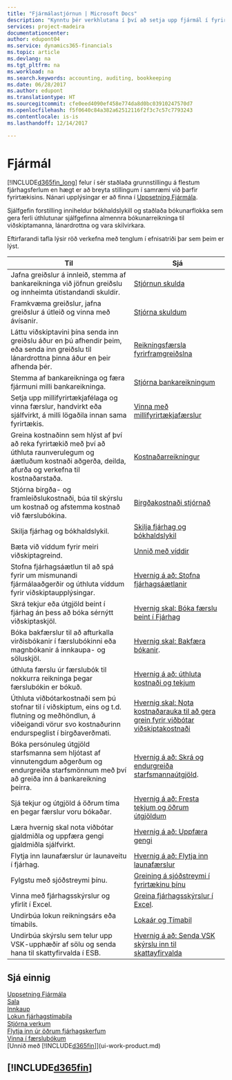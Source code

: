 ```yaml
---
title: "Fjármálastjórnun | Microsoft Docs"
description: "Kynntu þér verkhlutana í því að setja upp fjármál í fyrirtækinu sem hentar öllum þínum þörfum tengdum bókhaldi, endurskoðun eða bókunum."
services: project-madeira
documentationcenter: 
author: edupont04
ms.service: dynamics365-financials
ms.topic: article
ms.devlang: na
ms.tgt_pltfrm: na
ms.workload: na
ms.search.keywords: accounting, auditing, bookkeeping
ms.date: 06/28/2017
ms.author: edupont
ms.translationtype: HT
ms.sourcegitcommit: cfe0eed4090ef458e774da8d0bc03910247570d7
ms.openlocfilehash: f5f0640c84a382a62512116f2f3c7c57c7793243
ms.contentlocale: is-is
ms.lasthandoff: 12/14/2017

---
```

# <a name="finance"></a>Fjármál
[!INCLUDE[d365fin_long](includes/d365fin_long_md.md)] felur í sér staðlaða grunnstillingu á flestum fjárhagsferlum en hægt er að breyta stillingum í samræmi við þarfir fyrirtækisins. Nánari upplýsingar er að finna í [Uppsetning Fjármála](finance-setup-finance.md).

Sjálfgefin forstilling inniheldur bókhaldslykill og staðlaða bókunarflokka sem gera ferli úthlutunar sjálfgefinna almennra bókunarreikninga til viðskiptamanna, lánardrottna og vara skilvirkara.  

Eftirfarandi tafla lýsir röð verkefna með tenglum í efnisatriði þar sem þeim er lýst.  

| Til | Sjá |
| --- | --- |
| Jafna greiðslur á innleið, stemma af bankareikninga við jöfnun greiðslu og innheimta útistandandi skuldir. |[Stjórnun skulda](receivables-manage-receivables.md) |
| Framkvæma greiðslur, jafna greiðslur á útleið og vinna með ávísanir. |[Stjórna skuldum](payables-manage-payables.md) |
|Láttu viðskiptavini þína senda inn greiðslu áður en þú afhendir þeim, eða senda inn greiðslu til lánardrottna þinna áður en þeir afhenda þér.|[Reikningsfærsla fyrirframgreiðslna](finance-invoice-prepayments.md)|
| Stemma af bankareikninga og færa fjármuni milli bankareikninga. |[Stjórna bankareikningum](bank-manage-bank-accounts.md) |
|Setja upp millifyrirtækjafélaga og vinna færslur, handvirkt eða sjálfvirkt, á milli lögaðila innan sama fyrirtækis.|[Vinna með millifyrirtækjafærslur](intercompany-manage.md)|
|Greina kostnaðinn sem hlýst af því að reka fyrirtækið með því að úthluta raunverulegum og áætluðum kostnaði aðgerða, deilda, afurða og verkefna til kostnaðarstaða.|[Kostnaðarreikningur](finance-manage-cost-accounting.md)|
|Stjórna birgða- og framleiðslukostnaði, búa til skýrslu um kostnað og afstemma kostnað við færslubókina.|[Birgðakostnaði stjórnað](finance-manage-inventory-costs.md)|
| Skilja fjárhag og bókhaldslykil. |[Skilja fjárhag og bókhaldslykil](finance-general-ledger.md) |
| Bæta við víddum fyrir meiri viðskiptagreind. |[Unnið með víddir](finance-dimensions.md) |
| Stofna fjárhagsáætlun til að spá fyrir um mismunandi fjármálaaðgerðir og úthluta víddum fyrir viðskiptaupplýsingar. |[Hvernig á að: Stofna fjárhagsáætlanir](finance-how-create-budgets.md) |
|Skrá tekjur eða útgjöld beint í fjárhag án þess að bóka sérnýtt viðskiptaskjöl.|[Hvernig skal: Bóka færslu beint í Fjárhag](finance-how-post-transactions-directly.md)|
|Bóka bakfærslur til að afturkalla virðisbókanir í færslubókinni eða magnbókanir á innkaupa- og söluskjöl. |[Hvernig skal: Bakfæra bókanir](finance-how-reverse-journal-posting.md).|
|úthluta færslu úr færslubók til nokkurra reikninga þegar færslubókin er bókuð. |[Hvernig á að: úthluta kostnaði og tekjum](year-allocate-costs-income.md) |
| Úthluta viðbótarkostnaði sem þú stofnar til í viðskiptum, eins og t.d. flutning og meðhöndlun, á viðeigandi vörur svo kostnaðurinn endurspeglist í birgðaverðmati. |[Hvernig skal: Nota kostnaðarauka til að gera grein fyrir viðbótar viðskiptakostnaði](payables-how-assign-item-charges.md) |
|Bóka persónuleg útgjöld starfsmanna sem hljótast af vinnutengdum aðgerðum og endurgreiða starfsmönnum með því að greiða inn á bankareikning þeirra.|[Hvernig á að: Skrá og endurgreiða starfsmannaútgjöld](finance-how-record-reimburse-employee-expenses.md).|
| Sjá tekjur og útgjöld á öðrum tíma en þegar færslur voru bókaðar. |[Hvernig á að: Fresta tekjum og öðrum útgjöldum](finance-how-defer-revenue-expenses.md)|
|Læra hvernig skal nota viðbótar gjaldmiðla og uppfæra gengi gjaldmiðla sjálfvirkt. |[Hvernig á að: Uppfæra gengi](finance-how-update-currencies.md)|
| Flytja inn launafærslur úr launaveitu í fjárhag. |[Hvernig á að: Flytja inn launafærslur](finance-how-import-payroll-transactions.md)|
| Fylgstu með sjóðstreymi þínu. |[Greining á sjóðstreymi í fyrirtækinu þínu](finance-analyze-cash-flow.md) |
| Vinna með fjárhagsskýrslur og yfirlit í Excel. |[Greina fjárhagsskýrslur í Excel](finance-analyze-excel.md). |
| Undirbúa lokun reikningsárs eða tímabils. |[Lokaár og Tímabil](year-close-years-periods.md) |
|Undirbúa skýrslu sem telur upp VSK-upphæðir af sölu og senda hana til skattyfirvalda í ESB. | [Hvernig á að: Senda VSK skýrslu inn til skattayfirvalda](finance-how-report-vat.md)|

## <a name="see-also"></a>Sjá einnig
[Uppsetning Fjármála](finance-setup-finance.md)  
[Sala](sales-manage-sales.md)  
[Innkaup](purchasing-manage-purchasing.md)  
[Lokun fjárhagstímabila](year-close-years-periods.md)  
[Stjórna verkum](projects-manage-projects.md)    
[Flytja inn úr öðrum fjárhagskerfum](upload-data.md)  
[Vinna í færslubókum](ui-work-general-journals.md)  
[Unnið með [!INCLUDE[d365fin](includes/d365fin_md.md)]](ui-work-product.md)  

## [!INCLUDE[d365fin](includes/free_trial_md.md)]

